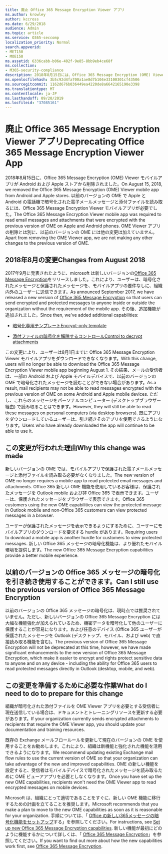 ```yaml
---
title: 廃止 Office 365 Message Encryption Viewer アプリ
ms.author: krowley
author: kccross
ms.date: 6/29/2018
audience: Admin
ms.topic: article
ms.service: O365-seccomp
localization_priority: Normal
search.appverid:
- MET150
- MOE150
ms.assetid: 6336cabb-b06e-402f-9e85-8bb9eb4ce68f
ms.collection:
- M365-security-compliance
description: 2018年8月15日には、Office 365 Message Encryption (OME) Viewer モバイルアプリを Android および Apple ストアから削除します。 以前のバージョンの OME で Apple と Android の電話機で暗号化された電子メールメッセージと添付ファイルを読み取るには、Office 365 Message Encryption Viewer モバイルアプリが必要でした。 OME Viewer アプリの削除とは別に、以前のバージョンの OME には他の変更は加えていません。
ms.openlocfilehash: 3b5c92d4fa700a1ae8d7b104e33100301cf43506
ms.sourcegitcommit: 1162d676b036449ea4220de8a6642165190e3398
ms.translationtype: MT
ms.contentlocale: ja-JP
ms.lasthandoff: 09/20/2019
ms.locfileid: "37085161"
---
```

# <a name="deprecating-office-365-message-encryption-viewer-app"></a><span data-ttu-id="44058-105">廃止 Office 365 Message Encryption Viewer アプリ</span><span class="sxs-lookup"><span data-stu-id="44058-105">Deprecating Office 365 Message Encryption Viewer App</span></span>

<span data-ttu-id="44058-106">2018年8月15日に、Office 365 Message Encryption (OME) Viewer モバイルアプリが Android および Apple ストアから削除されました。</span><span class="sxs-lookup"><span data-stu-id="44058-106">On August 15, 2018, we removed the Office 365 Message Encryption (OME) Viewer mobile app from Android and Apple stores.</span></span> <span data-ttu-id="44058-107">以前のバージョンの OME で Apple と Android の電話機で暗号化された電子メールメッセージと添付ファイルを読み取るには、Office 365 Message Encryption Viewer モバイルアプリが必要でした。</span><span class="sxs-lookup"><span data-stu-id="44058-107">The Office 365 Message Encryption Viewer mobile app was required to read email messages and attachments that were encrypted with the previous version of OME on Apple and Android phones.</span></span> <span data-ttu-id="44058-108">OME Viewer アプリの削除とは別に、以前のバージョンの OME には他の変更は加えていません。</span><span class="sxs-lookup"><span data-stu-id="44058-108">Apart from removing the OME Viewer app, we are not making any other changes to the previous version of OME.</span></span>
  
## <a name="changes-from-august-2018"></a><span data-ttu-id="44058-109">2018年8月の変更</span><span class="sxs-lookup"><span data-stu-id="44058-109">Changes from August 2018</span></span>

<span data-ttu-id="44058-110">2017年9月に発表されたように、microsoft は新しいバージョンの[Office 365 Message Encryption](https://aka.ms/ome2017)をリリースしました。これにより、ユーザーは、暗号化されたメッセージと保護されたメッセージを、モバイルアプリの要件なしに、組織内外のユーザーに送信できます。</span><span class="sxs-lookup"><span data-stu-id="44058-110">As announced September 2017, we have released a new version of [Office 365 Message Encryption](https://aka.ms/ome2017) so that users can send encrypted and protected messages to anyone inside or outside the organization without the requirement of the mobile app.</span></span> <span data-ttu-id="44058-111">その後、追加機能が追加されました。</span><span class="sxs-lookup"><span data-stu-id="44058-111">Since then, we've added additional capabilities:</span></span>
  
- [<span data-ttu-id="44058-112">暗号化専用テンプレート</span><span class="sxs-lookup"><span data-stu-id="44058-112">Encrypt-only template</span></span>](https://aka.ms/encryptonly)

- [<span data-ttu-id="44058-113">添付ファイルの暗号化を解除するコントロール</span><span class="sxs-lookup"><span data-stu-id="44058-113">Control to decrypt attachments</span></span>](https://techcommunity.microsoft.com/t5/Security-Privacy-and-Compliance/Admin-control-for-attachments-now-available-in-Office-365/ba-p/204007)
    
<span data-ttu-id="44058-114">この変更により、ユーザーは8月1日までに Office 365 Message Encryption Viewer モバイルアプリをダウンロードできなくなります。</span><span class="sxs-lookup"><span data-stu-id="44058-114">With this change, users will no longer be able to download the Office 365 Message Encryption Viewer mobile app beginning August 1.</span></span> <span data-ttu-id="44058-115">その結果、メールの受信者は、一部の Android および Apple モバイルデバイスで、以前のバージョンの OME で暗号化されたメッセージを読むことができない場合があります。</span><span class="sxs-lookup"><span data-stu-id="44058-115">As a result, mail recipients may not be able to read messages encrypted with the previous version of OME on some Android and Apple mobile devices.</span></span> <span data-ttu-id="44058-116">ただし、これらのメッセージをパーソナルコンピューター (デスクトップブラウザー経由) で読み取ることはできます。</span><span class="sxs-lookup"><span data-stu-id="44058-116">However, they will still be able to read these messages on personal computers (via desktop browsers).</span></span> <span data-ttu-id="44058-117">既にアプリをダウンロードしているユーザーは、引き続きそのアプリを使用できるようになります。</span><span class="sxs-lookup"><span data-stu-id="44058-117">Users who have already downloaded the app will continue to be able to use it.</span></span>
  
## <a name="why-this-change-was-made"></a><span data-ttu-id="44058-118">この変更が行われた理由</span><span class="sxs-lookup"><span data-stu-id="44058-118">Why this change was made</span></span>

<span data-ttu-id="44058-119">新しいバージョンの OME では、モバイルアプリで保護された電子メールメッセージと添付ファイルを読み取る必要がなくなりました。</span><span class="sxs-lookup"><span data-stu-id="44058-119">The new version of OME no longer requires a mobile app to read protected email messages and attachments.</span></span> <span data-ttu-id="44058-120">Office 365 新しい OME 機能を使用しているお客様は、保護されたメッセージを Outlook mobile および非 Office 365 で表示できます。ユーザーは、保護されたメッセージをブラウザーで表示できます。</span><span class="sxs-lookup"><span data-stu-id="44058-120">Office 365 customers using the new OME capabilities can view the protected message in Outlook mobile and non-Office 365 customers can view protected messages in a browser.</span></span>
  
<span data-ttu-id="44058-121">ユーザーが保護されたメッセージを表示できるようにするために、ユーザーにモバイルアプリのダウンロードを要求する hurdle があります。</span><span class="sxs-lookup"><span data-stu-id="44058-121">Requiring users to download a mobile app is another hurdle for customers to view protected messages.</span></span> <span data-ttu-id="44058-122">新しい Office 365 メッセージの暗号化機能は、より優れたモバイル環境を提供します。</span><span class="sxs-lookup"><span data-stu-id="44058-122">The new Office 365 Message Encryption capabilities provide a better mobile experience.</span></span>
  
## <a name="can-i-still-use-the-previous-version-of-office-365-message-encryption"></a><span data-ttu-id="44058-123">以前のバージョンの Office 365 メッセージの暗号化を引き続き使用することができます。</span><span class="sxs-lookup"><span data-stu-id="44058-123">Can I still use the previous version of Office 365 Message Encryption</span></span>

<span data-ttu-id="44058-124">以前のバージョンの Office 365 メッセージの暗号化は、現時点では推奨されていません。ただし、新しいバージョンの Office 365 Message Encryption には大幅な機能強化が加えられているため、機密データを暗号化して他のユーザーに保護することが容易になります。および任意のデバイス (Office 365 ユーザーが保護されたメッセージを Outlook (デスクトップ、モバイル、および web) で直接読み取る機能を含む)。</span><span class="sxs-lookup"><span data-stu-id="44058-124">The previous version of Office 365 Message Encryption will not be deprecated at this time, however, we have made significant enhancements to the new version of Office 365 Message Encryption, which make it easier to encrypt and rights protect sensitive data to anyone and on any device - including the ability for Office 365 users to read protected messages directly in Outlook (desktop, mobile, and web).</span></span> 
  
## <a name="what-do-i-need-to-do-to-prepare-for-this-change"></a><span data-ttu-id="44058-125">この変更を準備するために必要な作業</span><span class="sxs-lookup"><span data-stu-id="44058-125">What do I need to do to prepare for this change</span></span>

<span data-ttu-id="44058-126">組織が暗号化された添付ファイルを OME Viewer アプリを必要とする受信者に現在送信している場合は、ドキュメントとトレーニングリソースを更新する必要があります。</span><span class="sxs-lookup"><span data-stu-id="44058-126">If your organization currently sends encrypted attachments to recipients that require the OME Viewer app, you should update your documentation and training resources.</span></span>
  
<span data-ttu-id="44058-127">既存の Exchange メールフロールールを更新して現在のバージョンの OME を使用することをお勧めします。これにより、組織は新機能と強化された機能を活用できるようになります。</span><span class="sxs-lookup"><span data-stu-id="44058-127">We recommend updating existing Exchange mail flow rules to use the current version of OME so that your organization can take advantage of the new and improved capabilities.</span></span> <span data-ttu-id="44058-128">OME の新しい機能を設定すると、受信者はモバイルデバイスで暗号化されたメッセージを読み取るために OME ビューアアプリを必要としなくなります。</span><span class="sxs-lookup"><span data-stu-id="44058-128">Once you have set up the new OME capabilities, recipients won't need the OME Viewer app to read encrypted messages on mobile devices.</span></span>
  
<span data-ttu-id="44058-129">Microsoft は、組織にとって適切であることをすぐに、新しい OME 機能に移行するための計画を立てることを推奨します。</span><span class="sxs-lookup"><span data-stu-id="44058-129">Microsoft recommends that you make a plan to move to the new OME capabilities as soon as it is reasonable for your organization.</span></span> <span data-ttu-id="44058-130">手順については、「 [Office の新しい365メッセージの暗号化機能をセットアップ](set-up-new-message-encryption-capabilities.md)する」を参照してください。</span><span class="sxs-lookup"><span data-stu-id="44058-130">For instructions, see [Set up new Office 365 Message Encryption capabilities](set-up-new-message-encryption-capabilities.md).</span></span> <span data-ttu-id="44058-131">新しい機能が最初にどのように機能するかについて詳しくは、「 [Office 365 Message Encryption](ome.md)」を参照してください。</span><span class="sxs-lookup"><span data-stu-id="44058-131">If you want to find out more about how the new capabilities work first, see [Office 365 Message Encryption](ome.md).</span></span>
  

